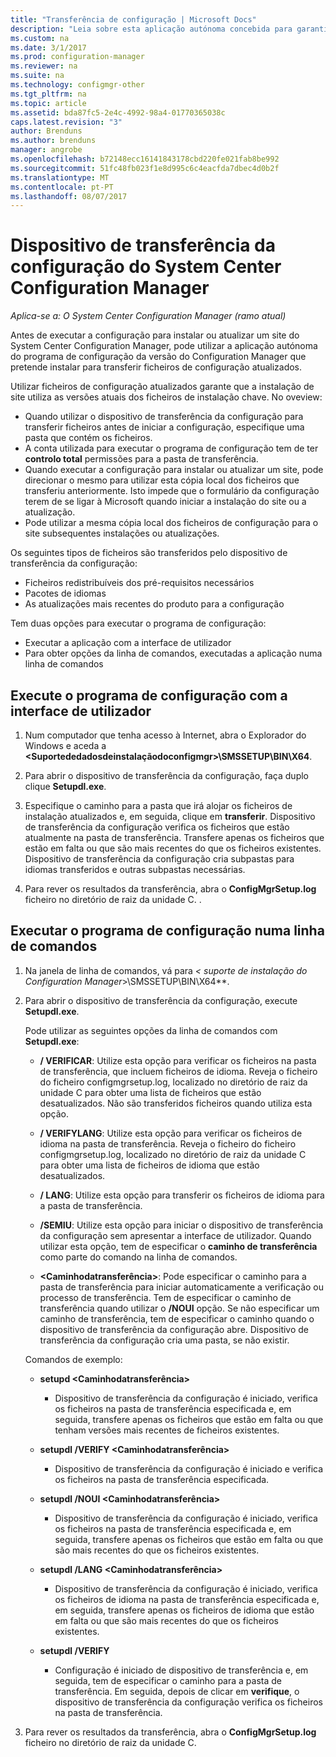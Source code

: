 ```yaml
---
title: "Transferência de configuração | Microsoft Docs"
description: "Leia sobre esta aplicação autónoma concebida para garantir que a instalação de site utiliza as versões atuais dos ficheiros de instalação chave."
ms.custom: na
ms.date: 3/1/2017
ms.prod: configuration-manager
ms.reviewer: na
ms.suite: na
ms.technology: configmgr-other
ms.tgt_pltfrm: na
ms.topic: article
ms.assetid: bda87fc5-2e4c-4992-98a4-01770365038c
caps.latest.revision: "3"
author: Brenduns
ms.author: brenduns
manager: angrobe
ms.openlocfilehash: b72148ecc16141843178cbd220fe021fab8be992
ms.sourcegitcommit: 51fc48fb023f1e8d995c6c4eacfda7dbec4d0b2f
ms.translationtype: MT
ms.contentlocale: pt-PT
ms.lasthandoff: 08/07/2017
---
```

# <a name="setup-downloader-for-system-center-configuration-manager"></a>Dispositivo de transferência da configuração do System Center Configuration Manager

*Aplica-se a: O System Center Configuration Manager (ramo atual)*

Antes de executar a configuração para instalar ou atualizar um site do System Center Configuration Manager, pode utilizar a aplicação autónoma do programa de configuração da versão do Configuration Manager que pretende instalar para transferir ficheiros de configuração atualizados.  

Utilizar ficheiros de configuração atualizados garante que a instalação de site utiliza as versões atuais dos ficheiros de instalação chave. No oveview:   
-   Quando utilizar o dispositivo de transferência da configuração para transferir ficheiros antes de iniciar a configuração, especifique uma pasta que contém os ficheiros.  
-   A conta utilizada para executar o programa de configuração tem de ter **controlo total** permissões para a pasta de transferência.  
-   Quando executar a configuração para instalar ou atualizar um site, pode direcionar o mesmo para utilizar esta cópia local dos ficheiros que transferiu anteriormente. Isto impede que o formulário da configuração terem de se ligar à Microsoft quando iniciar a instalação do site ou a atualização.  
-   Pode utilizar a mesma cópia local dos ficheiros de configuração para o site subsequentes instalações ou atualizações.  

Os seguintes tipos de ficheiros são transferidos pelo dispositivo de transferência da configuração:  
-   Ficheiros redistribuíveis dos pré-requisitos necessários  
-   Pacotes de idiomas  
-   As atualizações mais recentes do produto para a configuração  

Tem duas opções para executar o programa de configuração:
- Executar a aplicação com a interface de utilizador
- Para obter opções da linha de comandos, executadas a aplicação numa linha de comandos


## <a name="run-setup-downloader-with-the-user-interface"></a>Execute o programa de configuração com a interface de utilizador  

1.  Num computador que tenha acesso à Internet, abra o Explorador do Windows e aceda a  **&lt;Suportededadosdeinstalaçãodoconfigmgr\>\SMSSETUP\BIN\X64**.  

2.  Para abrir o dispositivo de transferência da configuração, faça duplo clique **Setupdl.exe**.   

3. Especifique o caminho para a pasta que irá alojar os ficheiros de instalação atualizados e, em seguida, clique em **transferir**. Dispositivo de transferência da configuração verifica os ficheiros que estão atualmente na pasta de transferência. Transfere apenas os ficheiros que estão em falta ou que são mais recentes do que os ficheiros existentes. Dispositivo de transferência da configuração cria subpastas para idiomas transferidos e outras subpastas necessárias.  

4.  Para rever os resultados da transferência, abra o **ConfigMgrSetup.log** ficheiro no diretório de raiz da unidade C.  .  

## <a name="run-setup-downloader-from-a-command-prompt"></a>Executar o programa de configuração numa linha de comandos  

1.  Na janela de linha de comandos, vá para  **&lt;* suporte de instalação do Configuration Manager*\>\SMSSETUP\BIN\X64**.   

2.  Para abrir o dispositivo de transferência da configuração, execute **Setupdl.exe**.

    Pode utilizar as seguintes opções da linha de comandos com **Setupdl.exe**:   

    -   **/ VERIFICAR**: Utilize esta opção para verificar os ficheiros na pasta de transferência, que incluem ficheiros de idioma. Reveja o ficheiro do ficheiro configmgrsetup.log, localizado no diretório de raiz da unidade C para obter uma lista de ficheiros que estão desatualizados. Não são transferidos ficheiros quando utiliza esta opção.  

    -   **/ VERIFYLANG**: Utilize esta opção para verificar os ficheiros de idioma na pasta de transferência. Reveja o ficheiro do ficheiro configmgrsetup.log, localizado no diretório de raiz da unidade C para obter uma lista de ficheiros de idioma que estão desatualizados.

    -   **/ LANG**: Utilize esta opção para transferir os ficheiros de idioma para a pasta de transferência.  

    -   **/SEMIU**: Utilize esta opção para iniciar o dispositivo de transferência da configuração sem apresentar a interface de utilizador. Quando utilizar esta opção, tem de especificar o **caminho de transferência** como parte do comando na linha de comandos.  

    -   **&lt;Caminhodatransferência\>**: Pode especificar o caminho para a pasta de transferência para iniciar automaticamente a verificação ou processo de transferência. Tem de especificar o caminho de transferência quando utilizar o **/NOUI** opção. Se não especificar um caminho de transferência, tem de especificar o caminho quando o dispositivo de transferência da configuração abre. Dispositivo de transferência da configuração cria uma pasta, se não existir.  

    Comandos de exemplo:

    -   **setupd &lt;Caminhodatransferência\>**  

        -   Dispositivo de transferência da configuração é iniciado, verifica os ficheiros na pasta de transferência especificada e, em seguida, transfere apenas os ficheiros que estão em falta ou que tenham versões mais recentes de ficheiros existentes.     

    -   **setupdl /VERIFY &lt;Caminhodatransferência\>**  

        -   Dispositivo de transferência da configuração é iniciado e verifica os ficheiros na pasta de transferência especificada.  

    -   **setupdl /NOUI &lt;Caminhodatransferência\>**  

        -   Dispositivo de transferência da configuração é iniciado, verifica os ficheiros na pasta de transferência especificada e, em seguida, transfere apenas os ficheiros que estão em falta ou que são mais recentes do que os ficheiros existentes.  

    -   **setupdl /LANG &lt;Caminhodatransferência\>**  

        -   Dispositivo de transferência da configuração é iniciado, verifica os ficheiros de idioma na pasta de transferência especificada e, em seguida, transfere apenas os ficheiros de idioma que estão em falta ou que são mais recentes do que os ficheiros existentes.  

    -   **setupdl /VERIFY**  

        -   Configuração é iniciado de dispositivo de transferência e, em seguida, tem de especificar o caminho para a pasta de transferência. Em seguida, depois de clicar em **verifique**, o dispositivo de transferência da configuração verifica os ficheiros na pasta de transferência.  

3.  Para rever os resultados da transferência, abra o **ConfigMgrSetup.log** ficheiro no diretório de raiz da unidade C.
